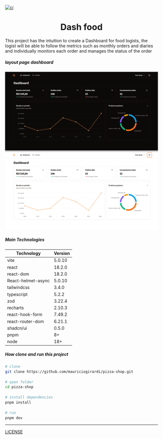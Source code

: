 [![ci](https://github.com/mauriciogirardi/pizza-shop/actions/workflows/ci.yml/badge.svg)](https://github.com/mauriciogirardi/pizza-shop/actions/workflows/ci.yml)

<div align="center">
  <h1>Dash food</h1>
</div>


This project has the intuition to create a Dashboard for food logists, the logist will be able to follow the metrics such as monthly orders and diaries and individually monitors each order and manages the status of the order

##### layout page dashboard

![Layout dashboard dark theme!](.github/imgs/dash-dark.png)
![Layout dashboard dark theme!](.github/imgs/dash-light.png)

##### Main Technologies

| Technology           | Version |
|----------------------|---------|
| vite                 | 5.0.10  |
| react                | 18.2.0  |
| react-dom            | 18.2.0  |
| React-helmet-async   | 5.0.10  |
| tailwindcss          | 3.4.0   |
| typescript           | 5.2.2   |
| zod                  | 3.22.4  |
| recharts             | 2.10.3  |
| react-hook-form      | 7.49.2  |
| react-router-dom     | 6.21.1  |
| shadcn/ui            | 0.5.0   |
| pnpm                 | 8+      |
| node                 | 18+     |



##### How clone and run this project

```bash
# clone
git clone https://github.com/mauriciogirardi/pizza-shop.git

# open folder
cd pizza-shop

# install dependencies
pnpm install

# run
pnpm dev
```
----
[LICENSE](/LICENSE)
